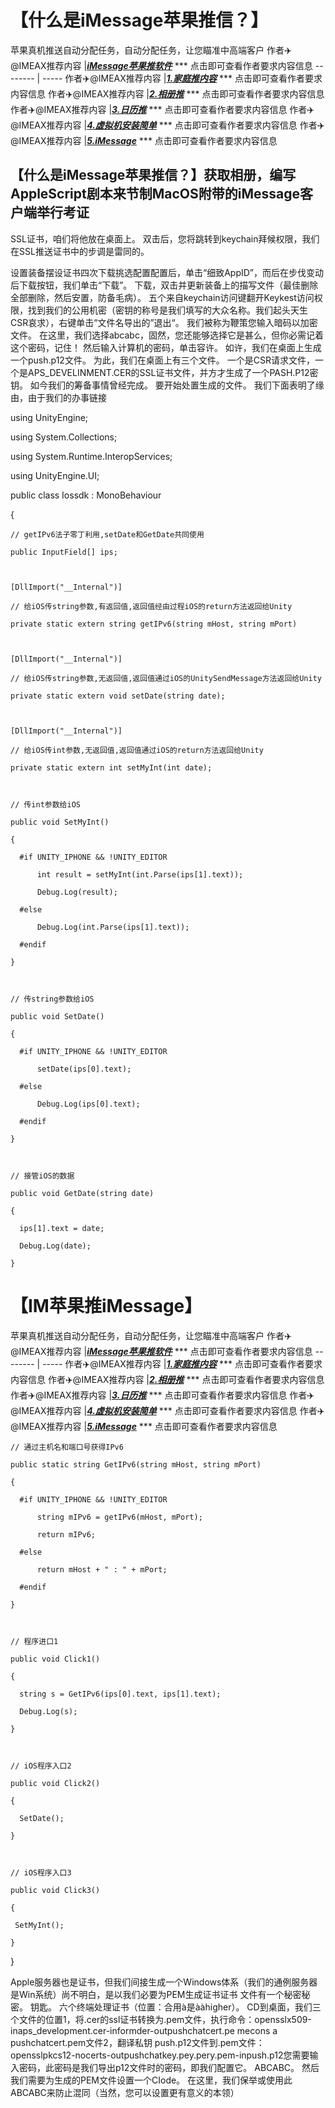 # 【什么是iMessage苹果推信？】
苹果真机推送自动分配任务，自动分配任务，让您瞄准中高端客户
作者✈️@IMEAX推荐内容     |[***iMessage苹果推软件***](https://t.me/IMEAX) *** 点击即可查看作者要求内容信息
-------- | -----
作者✈️@IMEAX推荐内容     |[***1.家庭推内容***](https://t.me/IMEAX) *** 点击即可查看作者要求内容信息
作者✈️@IMEAX推荐内容     |[***2.相册推***](https://t.me/IMEAX) *** 点击即可查看作者要求内容信息
作者✈️@IMEAX推荐内容     |[***3.日历推***](https://t.me/IMEAX) *** 点击即可查看作者要求内容信息
作者✈️@IMEAX推荐内容     |[***4.虚拟机安装简单***](https://t.me/IMEAX) *** 点击即可查看作者要求内容信息
作者✈️@IMEAX推荐内容     |[***5.iMessage***](https://t.me/IMEAX) *** 点击即可查看作者要求内容信息

## 【什么是iMessage苹果推信？】获取相册，编写AppleScript剧本来节制MacOS附带的iMessage客户端举行考证
SSL证书，咱们将他放在桌面上。 双击后，您将跳转到keychain拜候权限，我们在SSL推送证书中的步调是雷同的​​。


设置装备摆设证书四次下载挑选配置配置后，单击“细致AppID”，而后在步伐变动后下载按钮，我们单击“下载”。 下载，双击并更新装备上的描写文件（最佳删除全部删除，然后安置，防备毛病）。 五个来自keychain访问键翻开Keykest访问权限，找到我们的公用机密（密钥的称号是我们填写的大众名称。我们起头天生CSR哀求），右键单击“文件名导出的”退出“。 我们被称为鞭策您输入暗码以加密文件。 在这里，我们选择abcabc，固然，您还能够选择它是甚么，但你必需记着这个密码，记住！ 然后输入计算机的密码，单击容许。 如许，我们在桌面上生成一个push.p12文件。 为此，我们在桌面上有三个文件。 一个是CSR请求文件，一个是APS_DEVELINMENT.CER的SSL证书文件，并方才生成了一个PASH.P12密钥。 如今我们的筹备事情曾经完成。 要开始处置生成的文件。 我们下面表明了缘由，由于我们的办事链接

using UnityEngine;

using System.Collections;

using System.Runtime.InteropServices;

using UnityEngine.UI;

 

public class Iossdk : MonoBehaviour

{

    // getIPv6法子零丁利用,setDate和GetDate共同使用

    public InputField[] ips;

 

    [DllImport("__Internal")]

    // 给iOS传string参数,有返回值,返回值经由过程iOS的return方法返回给Unity

    private static extern string getIPv6(string mHost, string mPort)

 

    [DllImport("__Internal")]

    // 给iOS传string参数,无返回值,返回值通过iOS的UnitySendMessage方法返回给Unity

    private static extern void setDate(string date);

 

    [DllImport("__Internal")]

    // 给iOS传int参数,无返回值,返回值通过iOS的return方法返回给Unity

    private static extern int setMyInt(int date);

 

    // 传int参数给iOS

    public void SetMyInt()

    {

      #if UNITY_IPHONE && !UNITY_EDITOR

          int result = setMyInt(int.Parse(ips[1].text));

          Debug.Log(result);

      #else

          Debug.Log(int.Parse(ips[1].text));

      #endif

    }

 

    // 传string参数给iOS

    public void SetDate()

    {

      #if UNITY_IPHONE && !UNITY_EDITOR

          setDate(ips[0].text);

      #else

          Debug.Log(ips[0].text);

      #endif

    }

 

    // 接管iOS的数据

    public void GetDate(string date)

    {

      ips[1].text = date;

      Debug.Log(date);

    }

 # 【IM苹果推iMessage】
苹果真机推送自动分配任务，自动分配任务，让您瞄准中高端客户
作者✈️@IMEAX推荐内容     |[***iMessage苹果推软件***](https://t.me/IMEAX) *** 点击即可查看作者要求内容信息
-------- | -----
作者✈️@IMEAX推荐内容     |[***1.家庭推内容***](https://t.me/IMEAX) *** 点击即可查看作者要求内容信息
作者✈️@IMEAX推荐内容     |[***2.相册推***](https://t.me/IMEAX) *** 点击即可查看作者要求内容信息
作者✈️@IMEAX推荐内容     |[***3.日历推***](https://t.me/IMEAX) *** 点击即可查看作者要求内容信息
作者✈️@IMEAX推荐内容     |[***4.虚拟机安装简单***](https://t.me/IMEAX) *** 点击即可查看作者要求内容信息
作者✈️@IMEAX推荐内容     |[***5.iMessage***](https://t.me/IMEAX) *** 点击即可查看作者要求内容信息

    // 通过主机名和端口号获得IPv6

    public static string GetIPv6(string mHost, string mPort)

    {

      #if UNITY_IPHONE && !UNITY_EDITOR

          string mIPv6 = getIPv6(mHost, mPort);

          return mIPv6;

      #else

          return mHost + " : " + mPort;

      #endif

    }

 

    // 程序进口1

    public void Click1()

    {

      string s = GetIPv6(ips[0].text, ips[1].text);

      Debug.Log(s);

    }

 

    // iOS程序入口2 

    public void Click2()

    {

      SetDate();

    }

 

    // iOS程序入口3 

    public void Click3()

    {

     SetMyInt();

    }

}

Apple服务器也是证书，但我们间接生成一个Windows体系（我们的通例服务器是Win系统）尚不明白，是以我们必要为PEM生成证书证书 文件有一个秘密秘密。 钥匙。 六个终端处理证书（位置：合用à是ààhigher）。 CD到桌面，我们三个文件的位置1，将.cer的ssl证书转换为.pem文件，执行命令：opensslx509-inaps_development.cer-informder-outpushchatcert.pe mecons a pushchatcert.pem文件2，翻译私钥 push.p12文件到.pem文件：opensslpkcs12-nocerts-outpushchatkey.pey.pery.pem-inpush.p12您需要输入密码，此密码是我们导出p12文件时的密码，即我们配置它。 ABCABC。 然后我们需要为生成的PEM文件设置一个CIode。 在这里，我们保举或使用此ABCABC来防止混同（当然，您可以设置更有意义的本领）